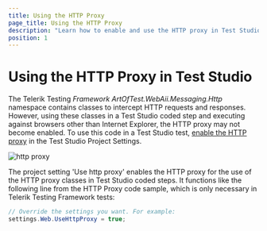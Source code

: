 ```yaml
---
title: Using the HTTP Proxy
page_title: Using the HTTP Proxy
description: "Learn how to enable and use the HTTP proxy in Test Studio coded tests. Includes setup instructions and code examples for intercepting HTTP requests and responses."
position: 1
---
```

# Using the HTTP Proxy in Test Studio

The Telerik Testing *Framework ArtOfTest.WebAii.Messaging.Http* namespace contains classes to intercept HTTP requests and responses. However, using these classes in a Test Studio coded step and executing against browsers other than Internet Explorer, the HTTP proxy may not become enabled. To use this code in a Test Studio test, <a href="/features/project-settings/General" target="_blank">enable the HTTP proxy</a> in the Test Studio Project Settings.

![http proxy][1]

The project setting 'Use http proxy' enables the HTTP proxy for the use of the HTTP proxy classes in Test Studio coded steps. It functions like the following line from the HTTP Proxy code sample, which is only necessary in Telerik Testing Framework tests:


```C#
// Override the settings you want. For example:
settings.Web.UseHttpProxy = true;
```


[1]: /img/advanced-topics/coded-samples/general/using-the-http-proxy/fig1.png
